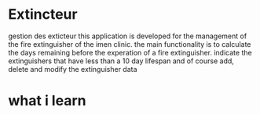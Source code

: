 # Extincteur
gestion des exticteur 
this application is developed for the management of the fire extinguisher of the imen clinic.
       the main functionality is to calculate the days remaining before the experation of a fire extinguisher.
       indicate the extinguishers that have less than a 10 day lifespan
       and of course add, delete and modify the extinguisher data
       
# what i learn 
       

